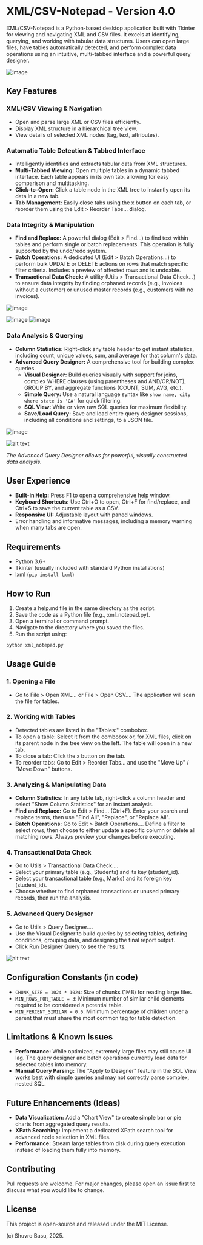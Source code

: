 # XML/CSV-Notepad - Version 4.0

XML/CSV-Notepad is a Python-based desktop application built with Tkinter for viewing and navigating XML and CSV files. It excels at identifying, querying, and working with tabular data structures. Users can open large files, have tables automatically detected, and perform complex data operations using an intuitive, multi-tabbed interface and a powerful query designer.

![image](https://github.com/user-attachments/assets/7350a18c-6da4-4a2b-9c09-434fd78da8e3)


## Key Features

### XML/CSV Viewing & Navigation
- Open and parse large XML or CSV files efficiently.
- Display XML structure in a hierarchical tree view.
- View details of selected XML nodes (tag, text, attributes).

### Automatic Table Detection & Tabbed Interface
- Intelligently identifies and extracts tabular data from XML structures.
- **Multi-Tabbed Viewing:** Open multiple tables in a dynamic tabbed interface. Each table appears in its own tab, allowing for easy comparison and multitasking.
- **Click-to-Open:** Click a table node in the XML tree to instantly open its data in a new tab.
- **Tab Management:** Easily close tabs using the x button on each tab, or reorder them using the Edit > Reorder Tabs... dialog.

### Data Integrity & Manipulation
- **Find and Replace:** A powerful dialog (Edit > Find...) to find text within tables and perform single or batch replacements. This operation is fully supported by the undo/redo system.
- **Batch Operations:** A dedicated UI (Edit > Batch Operations...) to perform bulk UPDATE or DELETE actions on rows that match specific filter criteria. Includes a preview of affected rows and is undoable.
- **Transactional Data Check:** A utility (Utils > Transactional Data Check...) to ensure data integrity by finding orphaned records (e.g., invoices without a customer) or unused master records (e.g., customers with no invoices).

![image](https://github.com/user-attachments/assets/039edd69-e48a-4777-a4a5-4df18567b3bc)

![image](https://github.com/user-attachments/assets/e7fd4d61-5fa7-4640-b48c-ce6f700a5e92)  ![image](https://github.com/user-attachments/assets/55852eb3-8e7b-4ace-a904-8dc2387c07d4)

### Data Analysis & Querying
- **Column Statistics:** Right-click any table header to get instant statistics, including count, unique values, sum, and average for that column's data.
- **Advanced Query Designer:** A comprehensive tool for building complex queries.
  - **Visual Designer:** Build queries visually with support for joins, complex WHERE clauses (using parentheses and AND/OR/NOT), GROUP BY, and aggregate functions (COUNT, SUM, AVG, etc.).
  - **Simple Query:** Use a natural language syntax like `show name, city where state is 'CA'` for quick filtering.
  - **SQL View:** Write or view raw SQL queries for maximum flexibility.
  - **Save/Load Query:** Save and load entire query designer sessions, including all conditions and settings, to a JSON file.

![image](https://github.com/user-attachments/assets/60819234-d560-4582-8373-4ed4cc84e46e)


![alt text](https://github.com/user-attachments/assets/2dc15ff8-0935-4784-be35-5062ea0a1b87)

*The Advanced Query Designer allows for powerful, visually constructed data analysis.*

## User Experience
- **Built-in Help:** Press F1 to open a comprehensive help window.
- **Keyboard Shortcuts:** Use Ctrl+O to open, Ctrl+F for find/replace, and Ctrl+S to save the current table as a CSV.
- **Responsive UI:** Adjustable layout with paned windows.
- Error handling and informative messages, including a memory warning when many tabs are open.

## Requirements
- Python 3.6+
- Tkinter (usually included with standard Python installations)
- lxml (`pip install lxml`)

## How to Run
1. Create a help.md file in the same directory as the script.
2. Save the code as a Python file (e.g., xml_notepad.py).
3. Open a terminal or command prompt.
4. Navigate to the directory where you saved the files.
5. Run the script using:
```bash
python xml_notepad.py
```

## Usage Guide

### 1. Opening a File
- Go to File > Open XML... or File > Open CSV.... The application will scan the file for tables.

### 2. Working with Tables
- Detected tables are listed in the "Tables:" combobox.
- To open a table: Select it from the combobox or, for XML files, click on its parent node in the tree view on the left. The table will open in a new tab.
- To close a tab: Click the x button on the tab.
- To reorder tabs: Go to Edit > Reorder Tabs... and use the "Move Up" / "Move Down" buttons.

### 3. Analyzing & Manipulating Data
- **Column Statistics:** In any table tab, right-click a column header and select "Show Column Statistics" for an instant analysis.
- **Find and Replace:** Go to Edit > Find... (Ctrl+F). Enter your search and replace terms, then use "Find All", "Replace", or "Replace All".
- **Batch Operations:** Go to Edit > Batch Operations.... Define a filter to select rows, then choose to either update a specific column or delete all matching rows. Always preview your changes before executing.

### 4. Transactional Data Check
- Go to Utils > Transactional Data Check....
- Select your primary table (e.g., Students) and its key (student_id).
- Select your transactional table (e.g., Marks) and its foreign key (student_id).
- Choose whether to find orphaned transactions or unused primary records, then run the analysis.

### 5. Advanced Query Designer
- Go to Utils > Query Designer....
- Use the Visual Designer to build queries by selecting tables, defining conditions, grouping data, and designing the final report output.
- Click Run Designer Query to see the results.

![alt text](https://github.com/user-attachments/assets/ba8b4fdd-8160-4683-8cd3-b43c05695684)

## Configuration Constants (in code)
- `CHUNK_SIZE = 1024 * 1024`: Size of chunks (1MB) for reading large files.
- `MIN_ROWS_FOR_TABLE = 3`: Minimum number of similar child elements required to be considered a potential table.
- `MIN_PERCENT_SIMILAR = 0.6`: Minimum percentage of children under a parent that must share the most common tag for table detection.

## Limitations & Known Issues
- **Performance:** While optimized, extremely large files may still cause UI lag. The query designer and batch operations currently load data for selected tables into memory.
- **Manual Query Parsing:** The "Apply to Designer" feature in the SQL View works best with simple queries and may not correctly parse complex, nested SQL.

## Future Enhancements (Ideas)
- **Data Visualization:** Add a "Chart View" to create simple bar or pie charts from aggregated query results.
- **XPath Searching:** Implement a dedicated XPath search tool for advanced node selection in XML files.
- **Performance:** Stream large tables from disk during query execution instead of loading them fully into memory.

## Contributing
Pull requests are welcome. For major changes, please open an issue first to discuss what you would like to change.

## License
This project is open-source and released under the MIT License.

(c) Shuvro Basu, 2025.
